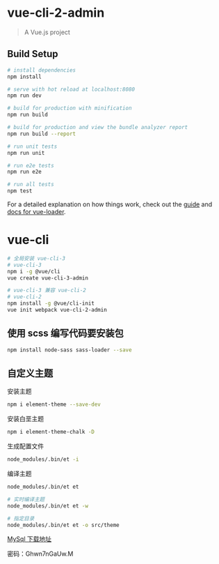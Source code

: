 # vue-cli-2-admin

> A Vue.js project

## Build Setup

``` bash
# install dependencies
npm install

# serve with hot reload at localhost:8080
npm run dev

# build for production with minification
npm run build

# build for production and view the bundle analyzer report
npm run build --report

# run unit tests
npm run unit

# run e2e tests
npm run e2e

# run all tests
npm test
```

For a detailed explanation on how things work, check out the [guide](http://vuejs-templates.github.io/webpack/) and [docs for vue-loader](http://vuejs.github.io/vue-loader).

# vue-cli

```sh
# 全局安装 vue-cli-3
# vue-cli-3
npm i -g @vue/cli
vue create vue-cli-3-admin

# vue-cli-3 兼容 vue-cli-2
# vue-cli-2
npm install -g @vue/cli-init
vue init webpack vue-cli-2-admin
```

## 使用 scss 编写代码要安装包

```sh
npm install node-sass sass-loader --save
```

## 自定义主题

安装主题

```sh
npm i element-theme --save-dev
```

安装白垩主题

```sh
npm i element-theme-chalk -D
```

生成配置文件

```sh
node_modules/.bin/et -i
```

编译主题

```sh
node_modules/.bin/et et

# 实时编译主题
node_modules/.bin/et et -w

# 指定目录
node_modules/.bin/et et -o src/theme
```

[MySql 下载地址](https://dev.mysql.com/downloads/file/?id=485812)

密码：Ghwn7nGaUw.M
